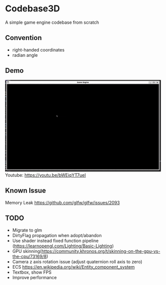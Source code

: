 # Codebase3D  
A simple game engine codebase from scratch

## Convention  
* right-handed coordinates
* radian angle

## Demo
![Demo GIF](https://github.com/tuxedcat/codebase3d/blob/main/demo.gif)  
Youtube: https://youtu.be/bWEiqYT7ueI

## Known Issue  
Memory Leak https://github.com/glfw/glfw/issues/2093

## TODO
* Migrate to glm
* DirtyFlag propagation when adopt/abandon
* Use shader instead fixed function pipeline (https://learnopengl.com/Lighting/Basic-Lighting)
* GPU skinning(https://community.khronos.org/t/skinning-on-the-gpu-vs-the-cpu/73169/8)
* Camera z axis rotation issue (adjust quaternion roll axis to zero)
* ECS https://en.wikipedia.org/wiki/Entity_component_system
* Textbox, show FPS
* Improve performance
